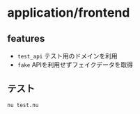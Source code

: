 # application/frontend

## features

- `test_api` テスト用のドメインを利用
- `fake` APIを利用せずフェイクデータを取得

## テスト

```shell
nu test.nu
```
